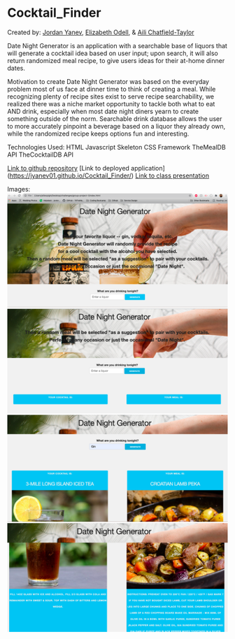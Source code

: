 # Cocktail_Finder

Created by: [Jordan Yanev](https://github.com/jyanev01), [Elizabeth Odell](https://github.com/elizabethodell), & [Aili Chatfield-Taylor](https://github.com/ailict)

Date Night Generator is an application with a searchable base of liquors that will generate a cocktail idea based on user input; upon search, it will also return randomized meal recipe, to give users ideas for their at-home dinner dates.  

Motivation to create Date Night Generator was based on the everyday problem most of us face at dinner time to think of creating a meal. While recognizing plenty of recipe sites exist to serve recipe searchability, we realized there was a niche market opportunity to tackle both what to eat AND drink, especially when most date night diners yearn to create something outside of the norm. Searchable drink database allows the user to more accurately pinpoint a beverage based on a liquor they already own, while the randomized recipe keeps options fun and interesting. 

Technologies Used:
HTML
Javascript
Skeleton CSS Framework
TheMealDB API
TheCocktailDB API 

[Link to github repository](https://github.com/jyanev01/Cocktail_Finder)
[Link to deployed application] (https://jyanev01.github.io/Cocktail_Finder/)
[Link to class presentation](https://docs.google.com/presentation/d/1p68AiGmVcEqbAGgg3e8p6IZrfnZvDJHxR5sicG-vH5w/edit?usp=sharing)

Images:
<img src="./assets/images/deployed1.png">
<img src="./assets/images/deployed2.png">
<img src="./assets/images/deployed3.png">
<img src="./assets/images/deployed4.png">